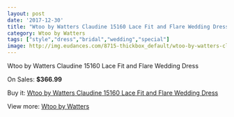 ```yaml
---
layout: post
date: '2017-12-30'
title: "Wtoo by Watters Claudine 15160 Lace Fit and Flare Wedding Dress"
category: Wtoo by Watters
tags: ["style","dress","bridal","wedding","special"]
image: http://img.eudances.com/8715-thickbox_default/wtoo-by-watters-claudine-15160-lace-fit-and-flare-wedding-dress.jpg
---
```

Wtoo by Watters Claudine 15160 Lace Fit and Flare Wedding Dress

On Sales: **$366.99**
<a href="https://www.eudances.com/en/wtoo-by-watters/2948-wtoo-by-watters-claudine-15160-lace-fit-and-flare-wedding-dress.html"><amp-img layout="responsive" width="600" height="600" src="//img.eudances.com/8715-thickbox_default/wtoo-by-watters-claudine-15160-lace-fit-and-flare-wedding-dress.jpg" alt="Wtoo by Watters Claudine 15160 Lace Fit and Flare Wedding Dress 0" /></a>
<a href="https://www.eudances.com/en/wtoo-by-watters/2948-wtoo-by-watters-claudine-15160-lace-fit-and-flare-wedding-dress.html"><amp-img layout="responsive" width="600" height="600" src="//img.eudances.com/8717-thickbox_default/wtoo-by-watters-claudine-15160-lace-fit-and-flare-wedding-dress.jpg" alt="Wtoo by Watters Claudine 15160 Lace Fit and Flare Wedding Dress 1" /></a>
<a href="https://www.eudances.com/en/wtoo-by-watters/2948-wtoo-by-watters-claudine-15160-lace-fit-and-flare-wedding-dress.html"><amp-img layout="responsive" width="600" height="600" src="//img.eudances.com/8716-thickbox_default/wtoo-by-watters-claudine-15160-lace-fit-and-flare-wedding-dress.jpg" alt="Wtoo by Watters Claudine 15160 Lace Fit and Flare Wedding Dress 2" /></a>

Buy it: [Wtoo by Watters Claudine 15160 Lace Fit and Flare Wedding Dress](https://www.eudances.com/en/wtoo-by-watters/2948-wtoo-by-watters-claudine-15160-lace-fit-and-flare-wedding-dress.html "Wtoo by Watters Claudine 15160 Lace Fit and Flare Wedding Dress")

View more: [Wtoo by Watters](https://www.eudances.com/en/49-wtoo-by-watters "Wtoo by Watters")